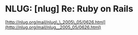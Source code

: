 <!--
id: 80184
link: http://tumblr.atmos.org/post/80184/nlug-nlug-re-ruby-on-rails
slug: nlug-nlug-re-ruby-on-rails
date: Wed Mar 07 2007 09:10:17 GMT-0800 (PST)
publish: 2007-03-07
tags: 
title: NLUG: [nlug] Re: Ruby on Rails
-->


NLUG: [nlug] Re: Ruby on Rails
==============================

[http://nlug.org/mail/nlug\_\_2005\_05/0626.html](http://nlug.org/mail/nlug__2005_05/0626.html)

